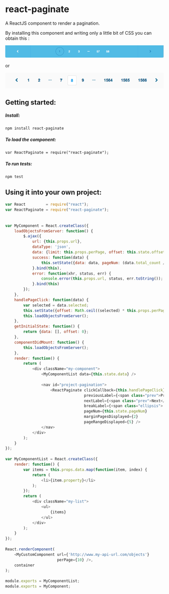 react-paginate
==============

A ReactJS component to render a pagination.


By installing this component and writing only a little bit of CSS you can obtain this :

<img src="./docs/img/pagination2.png" alt="Pagination sample 2" />

or

<img src="./docs/img/pagination1.png" alt="Pagination sample 1" />



Getting started:
---------------------

##### Install:

`npm install react-paginate`

##### To load the component:

`var ReactPaginate = require("react-paginate");`

##### To run tests:

`npm test`



Using it into your own project:
---------------------

```javascript
var React         = require("react");
var ReactPaginate = require("react-paginate");


var MyComponent = React.createClass({
    loadObjectsFromServer: function() {
        $.ajax({
            url: {this.props.url},
            dataType: 'json',
            data: {limit: this.props.perPage, offset: this.state.offset},
            success: function(data) {
                this.setState({data: data, pageNum: (data.total_count / data.limit)});
            }.bind(this),
            error: function(xhr, status, err) {
                console.error(this.props.url, status, err.toString());
            }.bind(this)
        });
    },
    handlePageClick: function(data) {
        var selected = data.selected;
        this.setState({offset: Math.ceil((selected) * this.props.perPage)});
        this.loadObjectsFromServer();
    },
    getInitialState: function() {
        return {data: [], offset: 0};
    },
    componentDidMount: function() {
        this.loadObjectsFromServer();
    },
    render: function() {
        return (
            <div className="my-component">
                <MyComponentList data={this.state.data} />

                <nav id="project-pagination">
                    <ReactPaginate clickCallback={this.handlePageClick}
                                   previousLabel={<span class="prev">Previous</span>}
                                   nextLabel={<span class="prev">Next</span>}
                                   breakLabel={<span class="ellipsis">...</span>}
                                   pageNum={this.state.pageNum}
                                   marginPagesDisplayed={2}
                                   pageRangeDisplayed={5} />
                </nav>
            </div>
        );
    }
});

var MyComponentList = React.createClass({
    render: function() {
        var items = this.props.data.map(function(item, index) {
            return (
                <li>{item.property}</li>
            );
        });
        return (
            <div className="my-list">
                <ul>
                    {items}
                </ul>
            </div>
        );
    }
});

React.renderComponent(
    <MyCustomComponent url={'http://www.my-api-url.com/objects'}
                       perPage={10} />,
    container
);

module.exports = MyComponentList;
module.exports = MyComponent;
```
